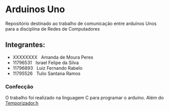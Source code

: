 # Arduinos Uno
Repositório destinado ao trabalho de comunicação entre arduínos Unos para a disciplina de Redes de Computadores

## Integrantes:
- XXXXXXXX &nbsp; Amanda de Moura Peres
- 11796531 &nbsp; Israel Felipe da Silva
- 11796893 &nbsp; Luiz Fernando Rabelo
- 11795526 &nbsp; Tulio Santana Ramos

### Confecção
O trabalho foi realizado na linguagem C para programar o arduíno. Além do [Temporizador.h](https://github.com/Tulio-Santana-Ramos/Co/blob/main/Temporizador.h)
